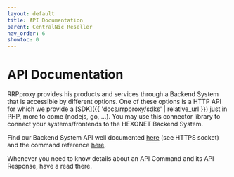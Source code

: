 ```yaml
---
layout: default
title: API Documentation
parent: CentralNic Reseller
nav_order: 6
showtoc: 0
---
```


# API Documentation

RRPproxy provides his products and services through a Backend System that is accessible by different options. One of these options is a HTTP API for which we provide a [SDK]({{ 'docs/rrpproxy/sdks' | relative_url }}) just in PHP, more to come (nodejs, go, ...). You may use this connector library to connect your systems/frontends to the HEXONET Backend System.

Find our Backend System API well documented [here](//www.rrpproxy.net/API) (see HTTPS socket) and the command reference [here](//wiki.rrpproxy.net/api/api-commands/api-command-reference).

Whenever you need to know details about an API Command and its API Response, have a read there.
